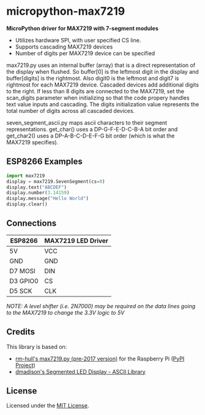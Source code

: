 # micropython-max7219
**MicroPython driver for MAX7219 with 7-segment modules**

* Utilizes hardware SPI, with user specified CS line.
* Supports cascading MAX7219 devices
* Number of digits per MAX7219 device can be specified

max7219.py uses an internal buffer (array) that is a direct representation of the display when flushed.  So buffer[0] is the leftmost digit in the display and buffer[digits] is the rightmost.  Also digit0 is the leftmost and digit7 is rightmost for each MAX7219 device.  Cascaded devices add additional digits to the right.  If less than 8 digits are connected to the MAX7219, set the scan_digits parameter when initializing so that the code propery handles text value inputs and cascading.  The digits initialization value represents the total number of digits across all cascaded devices.

seven_segment_ascii.py maps ascii characters to their segment representations.  get_char() uses a DP-G-F-E-D-C-B-A bit order and get_char2() uses a DP-A-B-C-D-E-F-G bit order (which is what the MAX7219 specifies).

## ESP8266 Examples

```python
import max7219
display = max7219.SevenSegment(cs=0)
display.text("ABCDEF")
display.number(3.14159)
display.message("Hello World")
display.clear()
```

## Connections

ESP8266          | MAX7219 LED Driver
---------------- | ----------------------
5V               | VCC 
GND              | GND
D7 MOSI          | DIN
D3 GPIO0         | CS
D5 SCK           | CLK
*NOTE: A level shifter (i.e. 2N7000) may be required on the data lines going to the MAX7219 to change the 3.3V logic to 5V*


## Credits
This library is based on:
* [rm-hull's max7219.py (pre-2017 version)](https://github.com/rm-hull/max7219) for the Raspberry Pi ([PyPI Project](https://pypi.org/project/max7219/))
* [dmadison's Segmented LED Display - ASCII Library](https://github.com/dmadison/LED-Segment-ASCII)


## License

Licensed under the [MIT License](http://opensource.org/licenses/MIT).
